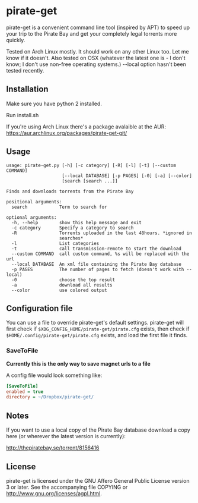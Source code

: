# pirate-get

pirate-get is a convenient command line tool (inspired by APT) to speed up your trip to the Pirate Bay and get your completely legal torrents more quickly.

Tested on Arch Linux mostly. It should work on any other Linux too. Let me know if it doesn't. Also tested on OSX (whatever the latest one is - I don't know; I don't use non-free operating systems.) --local option hasn't been tested recently.


## Installation

Make sure you have python 2 installed.

Run install.sh

If you're using Arch Linux there's a package avalaible at the AUR:
https://aur.archlinux.org/packages/pirate-get-git/

## Usage

```
usage: pirate-get.py [-h] [-c category] [-R] [-l] [-t] [--custom COMMAND]
                     [--local DATABASE] [-p PAGES] [-0] [-a] [--color]
                     [search [search ...]]

Finds and downloads torrents from the Pirate Bay

positional arguments:
  search            Term to search for

optional arguments:
  -h, --help        show this help message and exit
  -c category       Specify a category to search
  -R                Torrents uploaded in the last 48hours. *ignored in
                    searches*
  -l                List categories
  -t                call transmission-remote to start the download
  --custom COMMAND  call custom command, %s will be replaced with the url
  --local DATABASE  An xml file containing the Pirate Bay database
  -p PAGES          The number of pages to fetch (doesn't work with --local)
  -0                choose the top result
  -a                download all results
  --color           use colored output
```

## Configuration file

You can use a file to override pirate-get's default settings. pirate-get will
first check if `$XDG_CONFIG_HOME/pirate-get/pirate.cfg` exists, then check if
`$HOME/.config/pirate-get/pirate.cfg` exists, and load the first file it finds.


### SaveToFile

**Currently this is the only way to save magnet urls to a file**

A config file would look something like:

```INI
[SaveToFile]
enabled = true
directory = ~/Dropbox/pirate-get/
```

## Notes

If you want to use a local copy of the Pirate Bay database download a copy here (or wherever the latest version is currently):

http://thepiratebay.se/torrent/8156416


## License

pirate-get is licensed under the GNU Affero General Public License version 3 or later. See the accompanying file COPYING or http://www.gnu.org/licenses/agpl.html.
